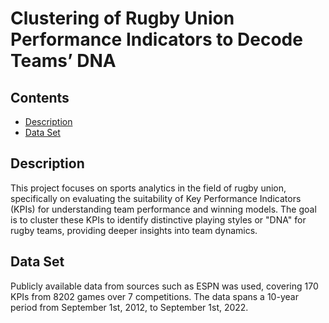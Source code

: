 # Clustering of Rugby Union Performance Indicators to Decode Teams’ DNA 



## Contents
- [Description](#Description)
- [Data Set](#Data-Set)

## Description
This project focuses on sports analytics in the field of rugby union, specifically on evaluating the suitability of Key Performance Indicators (KPIs) for understanding team performance and winning models. The goal is to cluster these KPIs to identify distinctive playing styles or "DNA" for rugby teams, providing deeper insights into team dynamics.

## Data Set
Publicly available data from sources such as ESPN was used, covering 170 KPIs from 8202 games over 7 competitions. The data spans a 10-year period from September 1st, 2012, to September 1st, 2022. 


<!-- The data is in the folder : Data_Source -->


